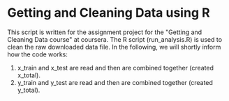 # Getting and Cleaning Data using R 
This script is written for the assignment project for the "Getting and Cleaning Data course" at coursera. The R script (run_analysis.R) is used to clean the raw downloaded data file. In the following, we will shortly inform how the code works:

1. x_train and x_test are read and then are combined together (created x_total).
2. y_train and y_test are read and then are combined together (created y_total).
